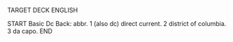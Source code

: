 TARGET DECK
ENGLISH

START
Basic
Dc
Back: abbr. 1 (also dc) direct current. 2 district of columbia. 3 da capo.
END
